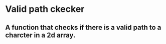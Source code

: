 # Valid path ckecker
## A function that checks if there is a valid path to a charcter in a 2d array.
